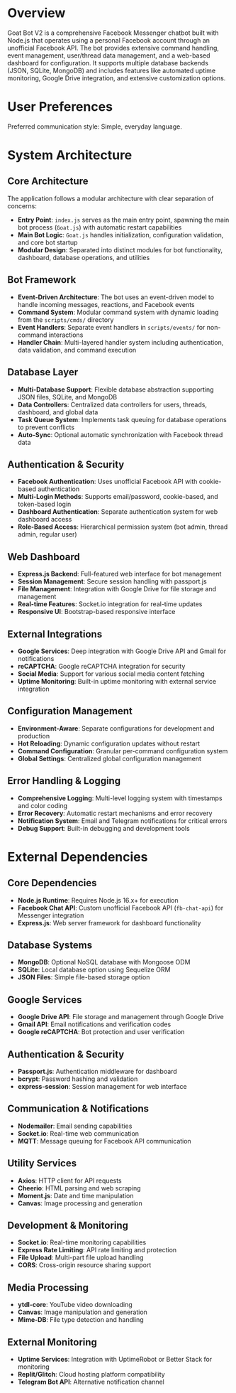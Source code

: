 # Overview

Goat Bot V2 is a comprehensive Facebook Messenger chatbot built with Node.js that operates using a personal Facebook account through an unofficial Facebook API. The bot provides extensive command handling, event management, user/thread data management, and a web-based dashboard for configuration. It supports multiple database backends (JSON, SQLite, MongoDB) and includes features like automated uptime monitoring, Google Drive integration, and extensive customization options.

# User Preferences

Preferred communication style: Simple, everyday language.

# System Architecture

## Core Architecture
The application follows a modular architecture with clear separation of concerns:

- **Entry Point**: `index.js` serves as the main entry point, spawning the main bot process (`Goat.js`) with automatic restart capabilities
- **Main Bot Logic**: `Goat.js` handles initialization, configuration validation, and core bot startup
- **Modular Design**: Separated into distinct modules for bot functionality, dashboard, database operations, and utilities

## Bot Framework
- **Event-Driven Architecture**: The bot uses an event-driven model to handle incoming messages, reactions, and Facebook events
- **Command System**: Modular command system with dynamic loading from the `scripts/cmds/` directory
- **Event Handlers**: Separate event handlers in `scripts/events/` for non-command interactions
- **Handler Chain**: Multi-layered handler system including authentication, data validation, and command execution

## Database Layer
- **Multi-Database Support**: Flexible database abstraction supporting JSON files, SQLite, and MongoDB
- **Data Controllers**: Centralized data controllers for users, threads, dashboard, and global data
- **Task Queue System**: Implements task queuing for database operations to prevent conflicts
- **Auto-Sync**: Optional automatic synchronization with Facebook thread data

## Authentication & Security
- **Facebook Authentication**: Uses unofficial Facebook API with cookie-based authentication
- **Multi-Login Methods**: Supports email/password, cookie-based, and token-based login
- **Dashboard Authentication**: Separate authentication system for web dashboard access
- **Role-Based Access**: Hierarchical permission system (bot admin, thread admin, regular user)

## Web Dashboard
- **Express.js Backend**: Full-featured web interface for bot management
- **Session Management**: Secure session handling with passport.js
- **File Management**: Integration with Google Drive for file storage and management
- **Real-time Features**: Socket.io integration for real-time updates
- **Responsive UI**: Bootstrap-based responsive interface

## External Integrations
- **Google Services**: Deep integration with Google Drive API and Gmail for notifications
- **reCAPTCHA**: Google reCAPTCHA integration for security
- **Social Media**: Support for various social media content fetching
- **Uptime Monitoring**: Built-in uptime monitoring with external service integration

## Configuration Management
- **Environment-Aware**: Separate configurations for development and production
- **Hot Reloading**: Dynamic configuration updates without restart
- **Command Configuration**: Granular per-command configuration system
- **Global Settings**: Centralized global configuration management

## Error Handling & Logging
- **Comprehensive Logging**: Multi-level logging system with timestamps and color coding
- **Error Recovery**: Automatic restart mechanisms and error recovery
- **Notification System**: Email and Telegram notifications for critical errors
- **Debug Support**: Built-in debugging and development tools

# External Dependencies

## Core Dependencies
- **Node.js Runtime**: Requires Node.js 16.x+ for execution
- **Facebook Chat API**: Custom unofficial Facebook API (`fb-chat-api`) for Messenger integration
- **Express.js**: Web server framework for dashboard functionality

## Database Systems
- **MongoDB**: Optional NoSQL database with Mongoose ODM
- **SQLite**: Local database option using Sequelize ORM
- **JSON Files**: Simple file-based storage option

## Google Services
- **Google Drive API**: File storage and management through Google Drive
- **Gmail API**: Email notifications and verification codes
- **Google reCAPTCHA**: Bot protection and user verification

## Authentication & Security
- **Passport.js**: Authentication middleware for dashboard
- **bcrypt**: Password hashing and validation
- **express-session**: Session management for web interface

## Communication & Notifications
- **Nodemailer**: Email sending capabilities
- **Socket.io**: Real-time web communication
- **MQTT**: Message queuing for Facebook API communication

## Utility Services
- **Axios**: HTTP client for API requests
- **Cheerio**: HTML parsing and web scraping
- **Moment.js**: Date and time manipulation
- **Canvas**: Image processing and generation

## Development & Monitoring
- **Socket.io**: Real-time monitoring capabilities
- **Express Rate Limiting**: API rate limiting and protection
- **File Upload**: Multi-part file upload handling
- **CORS**: Cross-origin resource sharing support

## Media Processing
- **ytdl-core**: YouTube video downloading
- **Canvas**: Image manipulation and generation
- **Mime-DB**: File type detection and handling

## External Monitoring
- **Uptime Services**: Integration with UptimeRobot or Better Stack for monitoring
- **Replit/Glitch**: Cloud hosting platform compatibility
- **Telegram Bot API**: Alternative notification channel